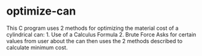 # optimize-can
This C program uses 2 methods for optimizing the material cost of a cylindrical can: 1. Use of a Calculus Formula 2. Brute Force
Asks for certain values from user about the can then uses the 2 methods described to calculate minimum cost.
